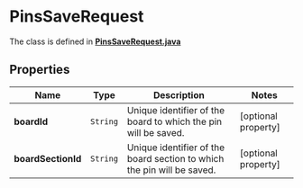 

# PinsSaveRequest

The class is defined in **[PinsSaveRequest.java](../../src/main/java/org/openapitools/model/PinsSaveRequest.java)**

## Properties

Name | Type | Description | Notes
------------ | ------------- | ------------- | -------------
**boardId** | `String` | Unique identifier of the board to which the pin will be saved. |  [optional property]
**boardSectionId** | `String` | Unique identifier of the board section to which the pin will be saved. |  [optional property]




